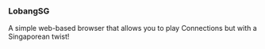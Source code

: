 ### LobangSG 
A simple web-based browser that allows you to play Connections but with a Singaporean twist!
